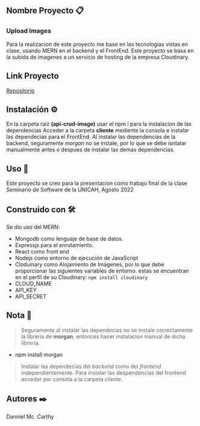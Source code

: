 ## Nombre Proyecto 📋
### Upload Images
Para la realizacion de este proyecto me base en las tecnologias vistas en clase, usando MERN en el backend y el FrontEnd.
Este proyecto se basa en la subida de imagenes a un servicio de hosting de la empresa Cloudinary.

## Link Proyecto

[Repositorio](https://github.com/Danniel-MC/images-api-crud)

## Instalación ⚙️

En la carpeta raiz **(api-crud-image)** usar el npm i para la instalacion de las dependencias
Acceder a la carpeta **cliente** mediente la consola e instalar las dependecias para el FrontEnd.
Al instalar las dependencias de la backend, seguramente _morgan_ no se instale, por lo que se debe isntalar manualmente antes o despues de instalar las demas dependencias.

## Uso 💪

Este proyecto se creo para la presentacion como trabajo final de la clase Seminario de Software de la UNICAH, Agosto 2022

## Construido con 🛠️

Se dio uso del MERN:

- Mongodb como lenguaje de base de datos.
- Expressjs para el enrutamiento.
- React como front end
- Nodejs como entorno de ejecución de JavaScript
- Cloduinary como Alojamiento de Imágenes, por lo que debe proporcionar las siguientes variables de entorno. estas se encuentran en el perfil de su Cloudinary:
`npm install cloudinary`
- CLOUD_NAME
- API_KEY
- API_SECRET


## Nota 📝
> Seguramente al instalar las dependecias no se instale correctamente la libreria de **morgan**, entonces hacer instalacion manual de dicha libreria.
- npm install morgan
>Instalar las dependecias del *backend* como del *frontend* independientemente.
>Para instalar las despendencias del frontend acceder por consola a la carpeta *cliente.*


## Autores ✒️

Danniel Mc. Carthy
